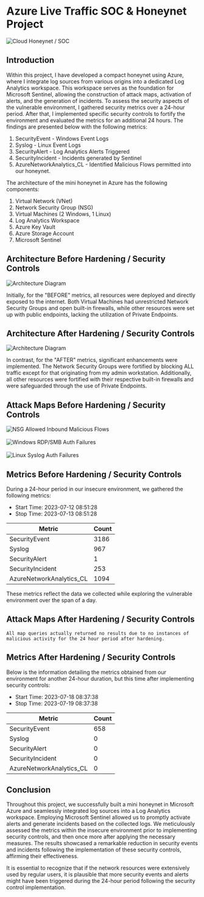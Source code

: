 # Azure Live Traffic SOC & Honeynet Project
![Cloud Honeynet / SOC](https://i.imgur.com/6zgfR5R.png)

## Introduction

Within this project, I have developed a compact honeynet using Azure, where I integrate log sources from various origins into a dedicated Log Analytics workspace. This workspace serves as the foundation for Microsoft Sentinel, allowing the construction of attack maps, activation of alerts, and the generation of incidents. To assess the security aspects of the vulnerable environment, I gathered security metrics over a 24-hour period. After that, I implemented specific security controls to fortify the environment and evaluated the metrics for an additional 24 hours. The findings are presented below with the following metrics:

1. SecurityEvent - Windows Event Logs
2. Syslog - Linux Event Logs
3. SecurityAlert - Log Analytics Alerts Triggered
4. SecurityIncident - Incidents generated by Sentinel
5. AzureNetworkAnalytics_CL - Identified Malicious Flows permitted into our honeynet.

The architecture of the mini honeynet in Azure has the following components:

1. Virtual Network (VNet)
2. Network Security Group (NSG)
3. Virtual Machines (2 Windows, 1 Linux)
4. Log Analytics Workspace
5. Azure Key Vault
6. Azure Storage Account
7. Microsoft Sentinel

## Architecture Before Hardening / Security Controls
![Architecture Diagram](https://i.imgur.com/j9rsRIH.png)

Initially, for the "BEFORE" metrics, all resources were deployed and directly exposed to the internet. Both Virtual Machines had unrestricted Network Security Groups and open built-in firewalls, while other resources were set up with public endpoints, lacking the utilization of Private Endpoints.

## Architecture After Hardening / Security Controls
![Architecture Diagram](https://i.imgur.com/iMhHSHA.png)

In contrast, for the "AFTER" metrics, significant enhancements were implemented. The Network Security Groups were fortified by blocking ALL traffic except for that originating from my admin workstation. Additionally, all other resources were fortified with their respective built-in firewalls and were safeguarded through the use of Private Endpoints.

## Attack Maps Before Hardening / Security Controls
![NSG Allowed Inbound Malicious Flows](https://i.imgur.com/XjOmjl9.jpg)<br> <br>
![Windows RDP/SMB Auth Failures](https://i.imgur.com/V5r4Vst.jpg)<br> <br>
![Linux Syslog Auth Failures](https://i.imgur.com/KEMHHmO.jpg) <br>

## Metrics Before Hardening / Security Controls

During a 24-hour period in our insecure environment, we gathered the following metrics:

- Start Time: 2023-07-12 08:51:28
- Stop Time: 2023-07-13 08:51:28

| Metric                   | Count |
| ------------------------ | ----- |
| SecurityEvent            | 3186  |
| Syslog                   | 967   |
| SecurityAlert            | 1     |
| SecurityIncident         | 253   |
| AzureNetworkAnalytics_CL | 1094  |

These metrics reflect the data we collected while exploring the vulnerable environment over the span of a day.

## Attack Maps After Hardening / Security Controls

```All map queries actually returned no results due to no instances of malicious activity for the 24 hour period after hardening.```

## Metrics After Hardening / Security Controls

Below is the information detailing the metrics obtained from our environment for another 24-hour duration, but this time after implementing security controls:

- Start Time: 2023-07-18 08:37:38
- Stop Time: 2023-07-19 08:37:38

| Metric                   | Count |
| ------------------------ | ----- |
| SecurityEvent            | 658   |
| Syslog                   | 0     |
| SecurityAlert            | 0     |
| SecurityIncident         | 0     |
| AzureNetworkAnalytics_CL | 0     |

## Conclusion

Throughout this project, we successfully built a mini honeynet in Microsoft Azure and seamlessly integrated log sources into a Log Analytics workspace. Employing Microsoft Sentinel allowed us to promptly activate alerts and generate incidents based on the collected logs. We meticulously assessed the metrics within the insecure environment prior to implementing security controls, and then once more after applying the necessary measures. The results showcased a remarkable reduction in security events and incidents following the implementation of these security controls, affirming their effectiveness.

It is essential to recognize that if the network resources were extensively used by regular users, it is plausible that more security events and alerts might have been triggered during the 24-hour period following the security control implementation.<br>
